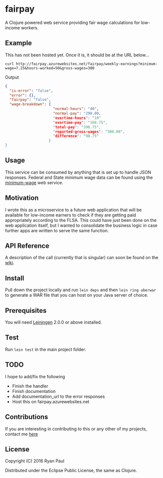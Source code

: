 # fairpay

A Clojure powered web service providing fair wage calculations for low-income workers. 

## Example
This has not been hosted yet. Once it is, it should be at the URL below...
```
curl http://fairpay.azurewebsites.net/fairpay/weekly-earnings?minimum-wage=7.25&hours-worked=50&gross-wages=300
```

Output

```JSON
{
  "is-error": "false",
  "error": {},
  "fairpay": "false",
  "wage-breakdown": {
                      "normal-hours": "40",
                      "normal-pay": "290.00,
                      "overtime-hours": "10"
                      "overtime-pay": "108.75",
                      "total-pay": "398.75",
                      "reported-gross-wages": "300.00",
                      "difference": "98.75"
                    }
}
```

## Usage

This service can be consumed by anything that is set up to handle JSON responses. Federal and State minimum wage data can be found using the [minimum-wage](https://github.com/ryanquincypaul/minimum-wage) web service.

## Motivation

I wrote this as a microservice to a future web application that will be available for low-income earners to check if they are getting paid appropriately according to the FLSA. This could have just been done on the web application itself, but I wanted to consolidate the business logic in case further apps are written to serve the same function. 

## API Reference

A description of the call (currently that is singular) can soon be found on the [wiki](https://github.com/ryanquincypaul/fairpay/wiki).

## Install

Pull down the project locally and run `lein deps` and then `lein ring uberwar` to generate a WAR file that you can host on your Java server of choice.

## Prerequisites

You will need [Leiningen][] 2.0.0 or above installed.

[leiningen]: https://github.com/technomancy/leiningen

## Test

Run `lein test` in the main project folder.

## TODO

I hope to add/fix the following
* Finish the handler
* Finish documentation
* Add documentation_url to the error responses
* Host this on fairpay.azurewebsites.net

## Contributions

If you are interesting in contributing to this or any other of my projects, contact me [here](mailto:ryan.quincy.paul@gmail.com)

## License

Copyright (C) 2016 Ryan Paul

Distributed under the Eclipse Public License, the same as Clojure.